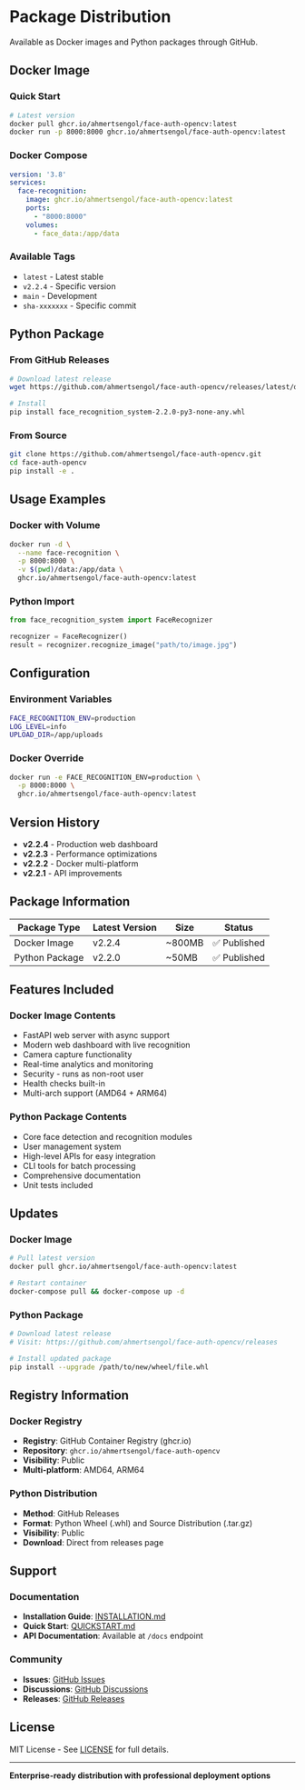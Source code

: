 # Package Distribution

Available as Docker images and Python packages through GitHub.

## Docker Image

### Quick Start
```bash
# Latest version
docker pull ghcr.io/ahmertsengol/face-auth-opencv:latest
docker run -p 8000:8000 ghcr.io/ahmertsengol/face-auth-opencv:latest
```

### Docker Compose
```yaml
version: '3.8'
services:
  face-recognition:
    image: ghcr.io/ahmertsengol/face-auth-opencv:latest
    ports:
      - "8000:8000"
    volumes:
      - face_data:/app/data
```

### Available Tags
- `latest` - Latest stable
- `v2.2.4` - Specific version
- `main` - Development
- `sha-xxxxxxx` - Specific commit

## Python Package

### From GitHub Releases
```bash
# Download latest release
wget https://github.com/ahmertsengol/face-auth-opencv/releases/latest/download/face_recognition_system-2.2.0-py3-none-any.whl

# Install
pip install face_recognition_system-2.2.0-py3-none-any.whl
```

### From Source
```bash
git clone https://github.com/ahmertsengol/face-auth-opencv.git
cd face-auth-opencv
pip install -e .
```

## Usage Examples

### Docker with Volume
```bash
docker run -d \
  --name face-recognition \
  -p 8000:8000 \
  -v $(pwd)/data:/app/data \
  ghcr.io/ahmertsengol/face-auth-opencv:latest
```

### Python Import
```python
from face_recognition_system import FaceRecognizer

recognizer = FaceRecognizer()
result = recognizer.recognize_image("path/to/image.jpg")
```

## Configuration

### Environment Variables
```bash
FACE_RECOGNITION_ENV=production
LOG_LEVEL=info
UPLOAD_DIR=/app/uploads
```

### Docker Override
```bash
docker run -e FACE_RECOGNITION_ENV=production \
  -p 8000:8000 \
  ghcr.io/ahmertsengol/face-auth-opencv:latest
```

## Version History

- **v2.2.4** - Production web dashboard
- **v2.2.3** - Performance optimizations
- **v2.2.2** - Docker multi-platform
- **v2.2.1** - API improvements

## Package Information

| Package Type | Latest Version | Size | Status |
|-------------|---------------|------|---------|
| Docker Image | v2.2.4 | ~800MB | ✅ Published |
| Python Package | v2.2.0 | ~50MB | ✅ Published |

## Features Included

### Docker Image Contents
- FastAPI web server with async support
- Modern web dashboard with live recognition
- Camera capture functionality
- Real-time analytics and monitoring
- Security - runs as non-root user
- Health checks built-in
- Multi-arch support (AMD64 + ARM64)

### Python Package Contents
- Core face detection and recognition modules
- User management system
- High-level APIs for easy integration
- CLI tools for batch processing
- Comprehensive documentation
- Unit tests included

## Updates

### Docker Image
```bash
# Pull latest version
docker pull ghcr.io/ahmertsengol/face-auth-opencv:latest

# Restart container
docker-compose pull && docker-compose up -d
```

### Python Package
```bash
# Download latest release
# Visit: https://github.com/ahmertsengol/face-auth-opencv/releases

# Install updated package
pip install --upgrade /path/to/new/wheel/file.whl
```

## Registry Information

### Docker Registry
- **Registry**: GitHub Container Registry (ghcr.io)
- **Repository**: `ghcr.io/ahmertsengol/face-auth-opencv`
- **Visibility**: Public
- **Multi-platform**: AMD64, ARM64

### Python Distribution
- **Method**: GitHub Releases
- **Format**: Python Wheel (.whl) and Source Distribution (.tar.gz)
- **Visibility**: Public
- **Download**: Direct from releases page

## Support

### Documentation
- **Installation Guide**: [INSTALLATION.md](INSTALLATION.md)
- **Quick Start**: [QUICKSTART.md](QUICKSTART.md)
- **API Documentation**: Available at `/docs` endpoint

### Community
- **Issues**: [GitHub Issues](https://github.com/ahmertsengol/face-auth-opencv/issues)
- **Discussions**: [GitHub Discussions](https://github.com/ahmertsengol/face-auth-opencv/discussions)
- **Releases**: [GitHub Releases](https://github.com/ahmertsengol/face-auth-opencv/releases)

## License

MIT License - See [LICENSE](LICENSE) for full details.

---

**Enterprise-ready distribution with professional deployment options** 